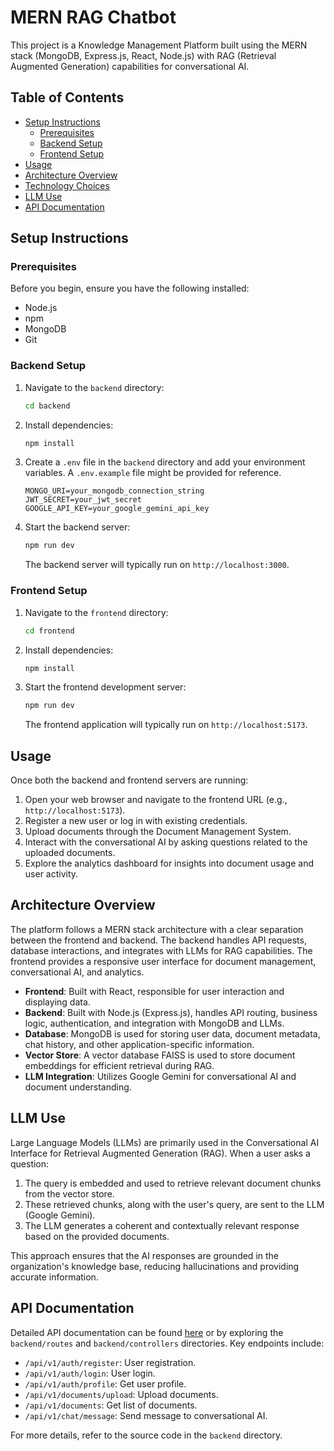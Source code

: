 # MERN RAG Chatbot

This project is a Knowledge Management Platform built using the MERN stack (MongoDB, Express.js, React, Node.js) with RAG (Retrieval Augmented Generation) capabilities for conversational AI.

## Table of Contents

- [Setup Instructions](#setup-instructions)
  - [Prerequisites](#prerequisites)
  - [Backend Setup](#backend-setup)
  - [Frontend Setup](#frontend-setup)
- [Usage](#usage)
- [Architecture Overview](#architecture-overview)
- [Technology Choices](#technology-choices)
- [LLM Use](#llm-use)
- [API Documentation](#api-documentation)

## Setup Instructions

### Prerequisites

Before you begin, ensure you have the following installed:

- Node.js 
- npm 
- MongoDB 
- Git

### Backend Setup

1.  Navigate to the `backend` directory:
    ```bash
    cd backend
    ```
2.  Install dependencies:
    ```bash
    npm install
    ```
3.  Create a `.env` file in the `backend` directory and add your environment variables. A `.env.example` file might be provided for reference.
    ```
    MONGO_URI=your_mongodb_connection_string
    JWT_SECRET=your_jwt_secret
    GOOGLE_API_KEY=your_google_gemini_api_key
    ```
4.  Start the backend server:
    ```bash
    npm run dev
    ```
    The backend server will typically run on `http://localhost:3000`.

### Frontend Setup

1.  Navigate to the `frontend` directory:
    ```bash
    cd frontend
    ```
2.  Install dependencies:
    ```bash
    npm install
    ```
3.  Start the frontend development server:
    ```bash
    npm run dev
    ```
    The frontend application will typically run on `http://localhost:5173`.

## Usage

Once both the backend and frontend servers are running:

1.  Open your web browser and navigate to the frontend URL (e.g., `http://localhost:5173`).
2.  Register a new user or log in with existing credentials.
3.  Upload documents through the Document Management System.
4.  Interact with the conversational AI by asking questions related to the uploaded documents.
5.  Explore the analytics dashboard for insights into document usage and user activity.

## Architecture Overview

The platform follows a MERN stack architecture with a clear separation between the frontend and backend. The backend handles API requests, database interactions, and integrates with LLMs for RAG capabilities. The frontend provides a responsive user interface for document management, conversational AI, and analytics.

-   **Frontend**: Built with React, responsible for user interaction and displaying data.
-   **Backend**: Built with Node.js (Express.js), handles API routing, business logic, authentication, and integration with MongoDB and LLMs.
-   **Database**: MongoDB is used for storing user data, document metadata, chat history, and other application-specific information.
-   **Vector Store**: A vector database  FAISS is used to store document embeddings for efficient retrieval during RAG.
-   **LLM Integration**: Utilizes Google Gemini for conversational AI and document understanding.


## LLM Use

Large Language Models (LLMs) are primarily used in the Conversational AI Interface for Retrieval Augmented Generation (RAG). When a user asks a question:

1.  The query is embedded and used to retrieve relevant document chunks from the vector store.
2.  These retrieved chunks, along with the user's query, are sent to the LLM (Google Gemini).
3.  The LLM generates a coherent and contextually relevant response based on the provided documents.

This approach ensures that the AI responses are grounded in the organization's knowledge base, reducing hallucinations and providing accurate information.

## API Documentation

Detailed API documentation can be found [here](backend/API_DOCUMENTATION.md) or by exploring the `backend/routes` and `backend/controllers` directories. Key endpoints include:

-   `/api/v1/auth/register`: User registration.
-   `/api/v1/auth/login`: User login.
-   `/api/v1/auth/profile`: Get user profile.
-   `/api/v1/documents/upload`: Upload documents.
-   `/api/v1/documents`: Get list of documents.
-   `/api/v1/chat/message`: Send message to conversational AI.

For more details, refer to the source code in the `backend` directory.